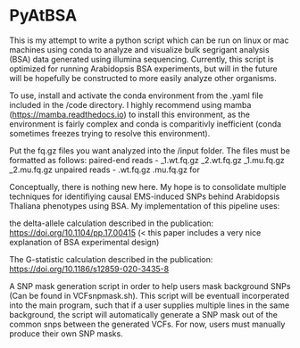 # PyAtBSA
This is my attempt to write a python script which can be run on linux or mac machines using conda to analyze and visualize bulk segrigant analysis (BSA) data 
generated using illumina sequencing. Currently, this script is optimized for running Arabidopsis BSA experiments, but will in the future will be hopefully be 
constructed to more easily analyze other organisms. 

To use, install and activate the conda environment from the .yaml file included in the /code directory. I highly recommend using mamba (https://mamba.readthedocs.io) to install this environment, as the environment is fairly complex and conda is comparitivly inefficient (conda sometimes freezes trying to resolve this environment). 

Put the fq.gz files you want analyzed into the /input folder. The files must be formatted as follows:
paired-end reads - <line>_1.wt.fq.gz <line>_2.wt.fq.gz <line>_1.mu.fq.gz <line>_2.mu.fq.gz
unpaired reads - <line>.wt.fq.gz <line>.mu.fq.gz for 

Conceptually, there is nothing new here. My hope is to consolidate multiple techniques for identifiying causal EMS-induced SNPs behind Arabidopsis Thaliana phenotypes 
using BSA. My implementation of this pipeline uses:

  the delta-allele calculation described in the publication: https://doi.org/10.1104/pp.17.00415 (< this paper includes a very nice explanation of BSA experimental design)
  
  The G-statistic calculation described in the publication: https://doi.org/10.1186/s12859-020-3435-8
  
  A SNP mask generation script in order to help users mask background SNPs (Can be found in VCFsnpmask.sh). 
  This script will be eventuall incorperated into the main  program, such that if a user supplies multiple lines in the same background, 
  the script will automatically generate a SNP mask out of the common snps between the generated VCFs. For now, users must manually produce their own SNP masks. 





